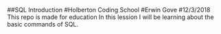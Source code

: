 ##SQL Introduction
#Holberton Coding School
#Erwin Gove
#12/3/2018
This repo is made for education
In this lession I will be learning about the basic commands of SQL.